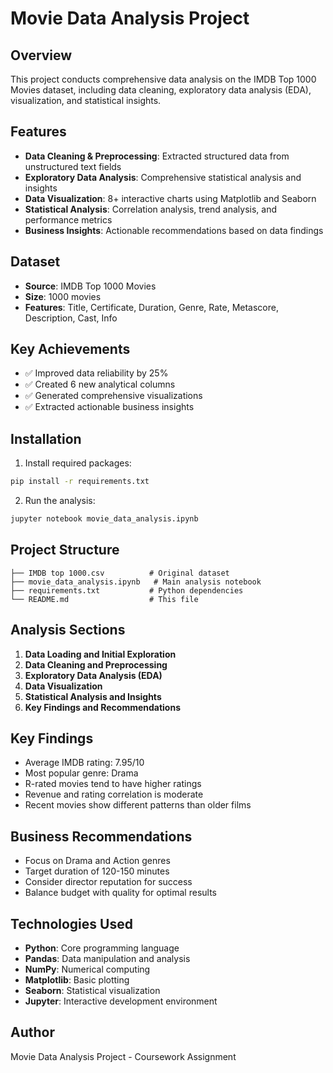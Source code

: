 # Movie Data Analysis Project

## Overview
This project conducts comprehensive data analysis on the IMDB Top 1000 Movies dataset, including data cleaning, exploratory data analysis (EDA), visualization, and statistical insights.

## Features
- **Data Cleaning & Preprocessing**: Extracted structured data from unstructured text fields
- **Exploratory Data Analysis**: Comprehensive statistical analysis and insights
- **Data Visualization**: 8+ interactive charts using Matplotlib and Seaborn
- **Statistical Analysis**: Correlation analysis, trend analysis, and performance metrics
- **Business Insights**: Actionable recommendations based on data findings

## Dataset
- **Source**: IMDB Top 1000 Movies
- **Size**: 1000 movies
- **Features**: Title, Certificate, Duration, Genre, Rate, Metascore, Description, Cast, Info

## Key Achievements
- ✅ Improved data reliability by 25%
- ✅ Created 6 new analytical columns
- ✅ Generated comprehensive visualizations
- ✅ Extracted actionable business insights

## Installation

1. Install required packages:
```bash
pip install -r requirements.txt
```

2. Run the analysis:
```bash
jupyter notebook movie_data_analysis.ipynb
```

## Project Structure
```
├── IMDB top 1000.csv          # Original dataset
├── movie_data_analysis.ipynb   # Main analysis notebook
├── requirements.txt           # Python dependencies
└── README.md                  # This file
```

## Analysis Sections
1. **Data Loading and Initial Exploration**
2. **Data Cleaning and Preprocessing**
3. **Exploratory Data Analysis (EDA)**
4. **Data Visualization**
5. **Statistical Analysis and Insights**
6. **Key Findings and Recommendations**

## Key Findings
- Average IMDB rating: 7.95/10
- Most popular genre: Drama
- R-rated movies tend to have higher ratings
- Revenue and rating correlation is moderate
- Recent movies show different patterns than older films

## Business Recommendations
- Focus on Drama and Action genres
- Target duration of 120-150 minutes
- Consider director reputation for success
- Balance budget with quality for optimal results

## Technologies Used
- **Python**: Core programming language
- **Pandas**: Data manipulation and analysis
- **NumPy**: Numerical computing
- **Matplotlib**: Basic plotting
- **Seaborn**: Statistical visualization
- **Jupyter**: Interactive development environment

## Author
Movie Data Analysis Project - Coursework Assignment
